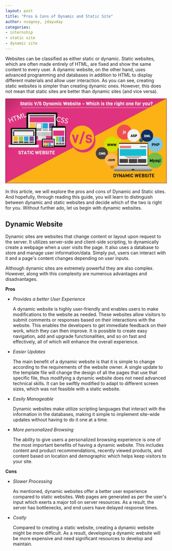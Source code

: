 ```yaml
---
layout: post
title: "Pros & Cons of Dynamic and Static Site"
author: nsagnoy, jdayuday
categories:
- internship
- static site
- dynamic site
---
```


Websites can be classified as either static or dynamic. Static websites, which are often made entirely of HTML, are fixed and show the same content to every user. A dynamic website, on the other hand, uses advanced programming and databases in addition to HTML to display different materials and allow user interaction. As you can see, creating static websites is simpler than creating dynamic ones. However, this does not mean that static sites are better than dynamic sites (and vice versa).

<img src="../assets/images/stat--dyn-web.jpg" alt="static vs dynamic site" width="600px">

In this article, we will explore the pros and cons of Dynamic and Static sites. And hopefully, through reading this guide, you will learn to distinguish between dynamic and static websites and decide which of the two is right for you. Without further ado, let us begin with dynamic websites.

## Dynamic Website
Dynamic sites are websites that change content or layout upon request to the server. It utilizes server-side and client-side scripting, to dynamically create a webpage when a user visits the page. It also uses a database to store and manage user information/data. Simply put, users can interact with it and a page's content changes depending on user inputs.

Although dynamic sites are extremely powerful they are also complex. However, along with this complexity are numerous advantages and disadvantages.

**Pros**

- _Provides a better User Experience_ 

  A dynamic website is highly user-friendly and enables users to make modifications to the website as needed. These websites allow visitors to submit comments or responses based on their interactions with the website. This enables the developers to get immediate feedback on their work, which they can then improve. It is possible to create easy navigation, add and upgrade functionalities, and so on fast and effectively, all of which will enhance the overall experience.


- _Easier Updates_

  The main benefit of a dynamic website is that it is simple to change according to the requirements of the website owner. A single update to the template file will change the design of all the pages that use that specific file, thus modifying a dynamic website does not need advanced technical skills. It can be swiftly modified to adapt to different screen sizes, which was not feasible with a static website.


- _Easily Manageable_

  Dynamic websites make utilize scripting languages that interact with the information in the databases, making it simple to implement site-wide updates without having to do it one at a time.


- _More personalized Browsing_

  The ability to give users a personalized browsing experience is one of the most important benefits of having a dynamic website. This includes content and product recommendations, recently viewed products, and content based on location and demographic which helps keep visitors to your site.




**Cons**

- _Slower Processing_ 

  As mentioned, dynamic websites offer a better user experience compared to static websites. Web pages are generated as per the user's input which exerts a major toll on server resources. As a result, the server has bottlenecks, and end users have delayed response times.


- _Costly_

  Compared to creating a static website, creating a dynamic website might be more difficult. As a result, developing a dynamic website will be more expensive and need significant resources to develop and maintain.